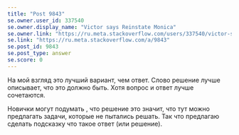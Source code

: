 ```yaml
---
title: "Post 9843"
se.owner.user_id: 337540
se.owner.display_name: "Victor says Reinstate Monica"
se.owner.link: "https://ru.meta.stackoverflow.com/users/337540/victor-says-reinstate-monica"
se.link: "https://ru.meta.stackoverflow.com/a/9843"
se.post_id: 9843
se.post_type: answer
se.score: 0
---
```

<p>На мой взгляд это лучший вариант, чем ответ.
Слово решение лучше описывает, что это должно быть. Хотя вопрос и ответ лучше сочетаются.</p>

<p>Hовички могут подумать , что решение это значит, что тут можно предлагать задачи, которые не пытались решать. Так что предлагаю сделать подсказку что такое ответ (или решение).</p>

